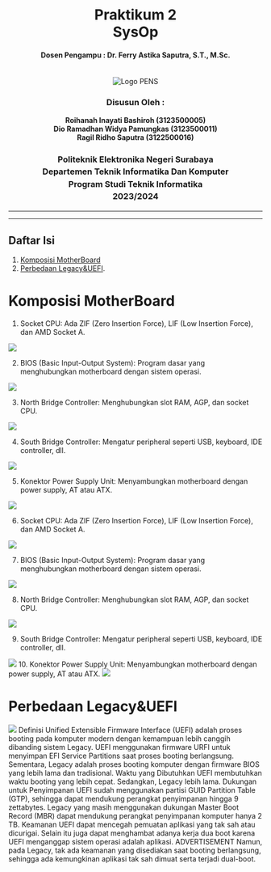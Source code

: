 <div align="center">
  <h1 style="text-align: center;font-weight: bold">Praktikum 2<br>SysOp</h1>
  <h4 style="text-align: center;">Dosen Pengampu : Dr. Ferry Astika Saputra, S.T., M.Sc.</h4>
</div>
<br />
<div align="center">
  <img src="image/pens logo.png" alt="Logo PENS">
  <h3 style="text-align: center;">Disusun Oleh : </h3>
  <p style="text-align: center;">
    <strong>Roihanah Inayati Bashiroh (3123500005)</strong><br>
    <strong>Dio Ramadhan Widya Pamungkas (3123500011)</strong><br>
    <strong>Ragil Ridho Saputra (3122500016)</strong>
  </p>

  <h3 style="text-align: center;line-height: 1.5">Politeknik Elektronika Negeri Surabaya<br>Departemen Teknik
    Informatika Dan Komputer<br>Program Studi Teknik Informatika<br>2023/2024</h3>
  <hr>
  <hr>
</div>

## Daftar Isi
1. [Komposisi MotherBoard](#Komposisi-MotherBoard)
2. [Perbedaan Legacy&UEFI](#Perbedaan-Legacy&UEFI).

# Komposisi MotherBoard

1. Socket CPU: Ada ZIF (Zero Insertion Force), LIF (Low Insertion Force), dan AMD Socket A.
<img src="image/cpu.jpg">



2. BIOS (Basic Input-Output System): Program dasar yang menghubungkan motherboard dengan sistem operasi.

<img src="image/bios.jpg">



3. North Bridge Controller: Menghubungkan slot RAM, AGP, dan socket CPU.
<img src="image/southnorthbridge.jpg">

4. South Bridge Controller: Mengatur peripheral seperti USB, keyboard, IDE controller, dll.
<img src="image/southnorthbridge.jpg">

5. Konektor Power Supply Unit: Menyambungkan motherboard dengan power supply, AT atau ATX.
<img src="image/konektor ps.jpg">

6. Socket CPU: Ada ZIF (Zero Insertion Force), LIF (Low Insertion Force), dan AMD Socket A.
<img src="image/socketram.jpg">

7. BIOS (Basic Input-Output System): Program dasar yang menghubungkan motherboard dengan sistem operasi.
<img src="image/pci.jpg">

8. North Bridge Controller: Menghubungkan slot RAM, AGP, dan socket CPU.
<img src="image/slotagp.jpg">

9. South Bridge Controller: Mengatur peripheral seperti USB, keyboard, IDE controller, dll.
<img src="image/sata.jpg">
10. Konektor Power Supply Unit: Menyambungkan motherboard dengan power supply, AT atau ATX.
<img src="image/cmos.jpg">


# Perbedaan Legacy&UEFI
<img src="image/UEFI-vs-Legacy.png">
Definisi Unified Extensible Firmware Interface (UEFI) adalah proses booting pada komputer modern dengan kemampuan lebih canggih dibanding sistem Legacy.
UEFI menggunakan firmware URFI untuk menyimpan EFI Service Partitions saat proses booting berlangsung.
Sementara, Legacy adalah proses booting komputer dengan firmware BIOS yang lebih lama dan tradisional.
Waktu yang Dibutuhkan UEFI membutuhkan waktu booting yang lebih cepat. Sedangkan, Legacy lebih lama.
Dukungan untuk Penyimpanan UEFI sudah menggunakan partisi GUID Partition Table (GTP), sehingga dapat mendukung perangkat penyimpanan hingga 9 zettabytes.
Legacy yang masih menggunakan dukungan Master Boot Record (MBR) dapat mendukung perangkat penyimpanan komputer hanya 2 TB.
Keamanan UEFI dapat mencegah pemuatan aplikasi yang tak sah atau dicurigai.
Selain itu juga dapat menghambat adanya kerja dua boot karena UEFI menganggap sistem operasi adalah aplikasi.
ADVERTISEMENT Namun, pada Legacy, tak ada keamanan yang disediakan saat booting berlangsung, sehingga ada kemungkinan aplikasi tak sah dimuat serta terjadi dual-boot.

